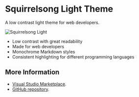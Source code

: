 # Squirrelsong Light Theme

A low contrast light theme for web developers.

![Squirrelsong Light](https://github.com/sapegin/squirrelsong/raw/master/light/VSCode/SquirrelsongLight/screenshot.png)

- Low contrast with great readability
- Made for web developers
- Monochrome Markdown styles
- Consistent highlighting for different programming languages

## More Information

- [Visual Studio Marketplace](https://marketplace.visualstudio.com/items?itemName=sapegin.Theme-SquirrelsongLight).
- [GitHub repository](https://github.com/sapegin/squirrelsong).
